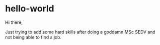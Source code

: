 # hello-world

Hi there, 

Just trying to add some hard skills after doing a goddamn MSc SEDV and not being able to find a job. 
